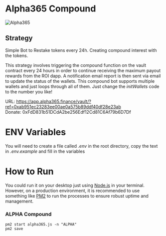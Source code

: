 # Alpha365 Compound
![Alpha365](https://alpha365.finance/public/assets/pc.webp)


## Strategy 
Simple Bot to Restake tokens every 24h. Creating compound interest with the tokens. 

This strategy involves triggering the compound function on the vault contract every 24 hours in order to continue receiving the maximum payout rewards from the ROI dapp. A notification email report is then sent via email to update the status of the wallets. This compound bot supports multiple wallets and just loops through all of them. Just change the *initWallets* code to the number you like!  

URL: https://app.alpha365.finance/vault/?ref=0xab951ec23283ee00ae0a575b89ddf40df28e23ab \
Donate: 0xFdD831b51DCdA2be256Edf12Cd81C6Af79b6D7Df

# ENV Variables 
You will need to create a file called *.env* in the root directory, copy the text in *.env.example* and fill in the variables 


# How to Run 
You could run it on your desktop just using [Node.js](https://github.com/nodejs/node) in your terminal. However, on a production environment, it is recommended to use something like [PM2](https://github.com/Unitech/pm2) to run the processes to ensure robust uptime and management. 

### ALPHA Compound
```
pm2 start alpha365.js -n "ALPHA"
pm2 save

```
